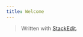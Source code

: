 ```yaml
---
title: Welcome
---
```



> Written with [StackEdit](https://stackedit.io/).
<!--stackedit_data:
eyJoaXN0b3J5IjpbODA4OTgwODQ0XX0=
-->